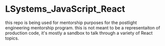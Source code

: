 # LSystems_JavaScript_React
this repo is being used for mentorship purposes for the postlight engineering mentorship program. this is not meant to be a representaiton of production code, it's mostly a sandbox to talk through a variety of React topics.
